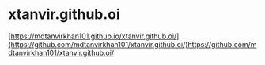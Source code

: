 # xtanvir.github.oi
[https://mdtanvirkhan101.github.io/xtanvir.github.oi/](https://github.com/mdtanvirkhan101/xtanvir.github.oi/)https://github.com/mdtanvirkhan101/xtanvir.github.oi/
